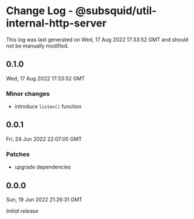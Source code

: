 # Change Log - @subsquid/util-internal-http-server

This log was last generated on Wed, 17 Aug 2022 17:33:52 GMT and should not be manually modified.

## 0.1.0
Wed, 17 Aug 2022 17:33:52 GMT

### Minor changes

- introduce `listen()` function

## 0.0.1
Fri, 24 Jun 2022 22:07:05 GMT

### Patches

- upgrade dependencies

## 0.0.0
Sun, 19 Jun 2022 21:26:31 GMT

_Initial release_

